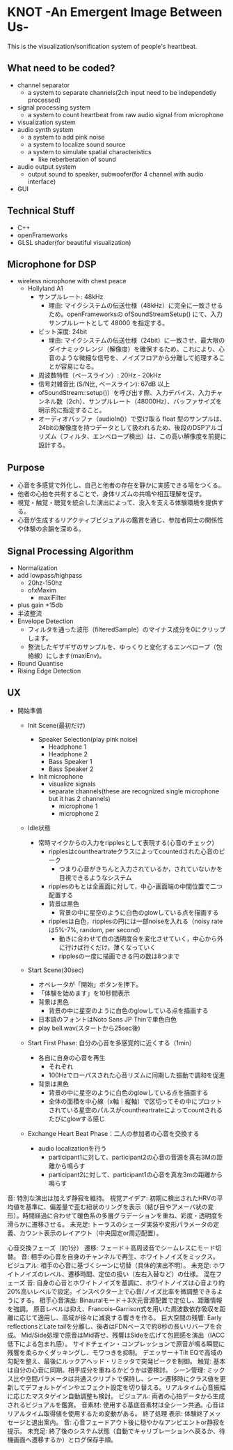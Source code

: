 # KNOT -An Emergent Image Between Us-

This is the visualization/sonification system of people's heartbeat. 

## What need to be coded?
- channel separator
    - a system to separate channels(2ch input need to be independetly processed)
- signal processing system
    - a system to count heartbeat from raw audio signal from microphone
- visualization system
- audio synth system
    - a system to add pink noise
    - a system to localize sound source
    - a system to simulate spatial characteristics
        - like reberberation of sound
- audio output system
    - output sound to speaker, subwoofer(for 4 channel with audio interface)
- GUI

## Technical Stuff
- C++
- openFrameworks
- GLSL shader(for beautiful visualization)

## Microphone for DSP
- wireless nicrophone with chest peace
    - Hollyland A1 
        - サンプルレート: 48kHz
            - 理由: マイクシステムの伝送仕様（48kHz）に完全に一致させるため。openFrameworksの ofSoundStreamSetup() にて、入力サンプルレートとして 48000 を指定する。
        - ビット深度: 24bit
            - 理由: マイクシステムの伝送仕様（24bit）に一致させ、最大限のダイナミックレンジ（解像度）を確保するため。これにより、心音のような微細な信号を、ノイズフロアから分離して処理することが容易になる。
        - 周波数特性（ベースライン）: 20Hz - 20kHz
        - 信号対雑音比 (S/N比, ベースライン): 67dB 以上
        - ofSoundStream::setup()）を呼び出す際、入力デバイス、入力チャンネル数（2ch）、サンプルレート（48000Hz）、バッファサイズを明示的に指定すること。
        - オーディオバッファ（audioIn()）で受け取る float 型のサンプルは、24bitの解像度を持つデータとして扱われるため、後段のDSPアルゴリズム（フィルタ、エンベロープ検出）は、この高い解像度を前提に設計する。


## Purpose
- 心音を多感覚で外化し、自己と他者の存在を静かに実感できる場をつくる。
- 他者の心拍を共有することで、身体リズムの共鳴や相互理解を促す。
- 視覚・触覚・聴覚を統合した演出によって、没入を支える体験環境を提供する。
- 心音が生成するリアクティブビジュアルの鑑賞を通じ、参加者同士の関係性や体験の余韻を深める。

## Signal Processing Algorithm
- Normalization
- add lowpass/highpass
    - 20hz-150hz
    - ofxMaxim
        - maxiFilter
- plus gain +15db
- 半波整流
- Envelope Detection
    - フィルタを通った波形（filteredSample）のマイナス成分を0にクリップします。
    - 整流したギザギザのサンプルを、ゆっくりと変化するエンベロープ（包絡線）にします(maxiEnv)。
- Round Quantise
- Rising Edge Detection

## UX
- 開始準備
    - Init Scene(最初だけ)
        - Speaker Selection(play pink noise)
            - Headphone 1
            - Headphone 2
            - Bass Speaker 1
            - Bass Speaker 2
        - Init microphone
            - visualize signals
            - separate channels(these are recognized single microphone but it has 2 channels)
                - microphone 1
                - microphone 2
    - Idle状態
        - 常時マイクからの入力をripplesとして表現する(心音のチェック)
            - ripplesはcountheartrateクラスによってcountedされた心音のピーク
                - つまり心音がきちんと入力されているか，されていないかを目視できるようなシステム
            - ripplesのもとは全画面に対して，中心-画面端の中間位置で二つ配置する
            - 背景は黒色
                - 背景の中に星空のように白色のglowしている点を描画する
            - ripplesは白色，ripplesの円には一部noiseを入れる（noisy rateは5%-7%, random, per second）
                - 動きに合わせて白の透明度合を変化させていく，中心から外に行けば行くだけ，薄くなっていく
                - ripplesの一度に描画できる円の数は8つまで
    - Start Scene(30sec)
        - オペレータが「開始」ボタンを押下。
        - 「体験を始めます」を10秒間表示
        - 背景は黒色
            - 背景の中に星空のように白色のglowしている点を描画する
        - 日本語のフォントはNoto Sans JP Thinで単色白色
        - play bell.wav(スタートから25sec後)
    - Start First Phase: 自分の心音を多感覚的に近くする（1min）
        - 各自に自身の心音を再生
            - それぞれ
            - 100Hzでローパスされた心音リズムに同期した振動で調和を促進
        - 背景は黒色
            - 背景の中に星空のように白色のglowしている点を描画する
            - 全体の面積を中心線（x軸｜縦軸）で区切ってその中にプロットされている星空のパルスがcountheartrateによってcountされるたびにglowする感じ
    - Exchange Heart Beat Phase：二人の参加者の心音を交換する
        
        - audio localizationを行う
            - participant1に対して、participant2の心音の音源を真右3Mの距離から鳴らす
            - participant2に対して、participant1の心音を真左3mの距離から鳴らす



音: 特別な演出は加えず静寂を維持。
視覚アイデア: 初期に検出されたHRVの平均値を基準に、偏差量で歪む紐状のリングを表示（結び目やアメーバ状の変形）。時間経過に合わせて暖色系の多層グラデーションを重ね、彩度・透明度を滑らかに遷移させる。
未充足: トーラスのシェーダ実装や変形パラメータの定義、カウント表示のレイアウト（中央固定or周辺配置）。

心音交換フェーズ（約1分）
遷移: フェード＋高周波音でシームレスにモード切替。
音: 相手の心音を自身のチャンネルで再生、ホワイトノイズをミックス。
ビジュアル: 相手の心音に基づくシーンに切替（具体的演出不明）。
未充足: ホワイトノイズのレベル、遷移時間、定位の扱い（左右入替など）の仕様。
混在フェーズ
音: 自身の心音とホワイトノイズを基調に、ホワイトノイズは心音より約20%高いレベルで設定。インスペクター上で心音/ノイズ比率を微調整できるようにする。
相手心音演出:
Binauralモード＋3次元音源配置で定位し、距離情報を強調。
原音レベルは抑え、Francois–Garrison式を用いた周波数依存吸収を距離に応じて適用し、高域が徐々に減衰する響きを作る。
巨大空間の残響: Early reflectionsとLate tailを分離し、後者はFDNベースで約8秒の長いリバーブを合成。
Mid/Side処理で原音はMid寄せ、残響はSideを広げて包囲感を演出（IACC低下による包まれ感）。
サイドチェイン・コンプレッションで原音が鳴る瞬間に残響を柔らかくダッキングし、モワつきを抑制。
デエッサー＋Tilt EQで高域の勾配を整え、最後にルックアヘッド・リミッタで突発ピークを制御。
触覚: 基本は自分の心音に同期。相手成分を重ねるかどうかは要検討。
シーン管理: ミックス比や空間パラメータは共通スクリプトで保持し、シーン遷移時にクラス値を更新してデフォルトゲインやエフェクト設定を切り替える。リアルタイム心音振幅に応じたマスタゲイン自動調整も検討。
ビジュアル: 両者の心拍データから生成されるビジュアルを鑑賞。
音素材: 使用する基底音素材は全シーン共通。心音はリアルタイム取得値を使用するため変動がある。
終了処理
表示: 体験終了メッセージと退出案内。
音: 心音フェードアウト後に穏やかなアンビエントor静寂を提示。
未充足: 終了後のシステム状態（自動でキャリブレーションへ戻るか、待機画面へ遷移するか）とログ保存手順。